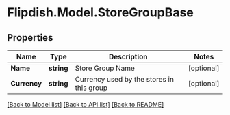 # Flipdish.Model.StoreGroupBase
## Properties

Name | Type | Description | Notes
------------ | ------------- | ------------- | -------------
**Name** | **string** | Store Group Name | [optional] 
**Currency** | **string** | Currency used by the stores in this group | [optional] 

[[Back to Model list]](../README.md#documentation-for-models) [[Back to API list]](../README.md#documentation-for-api-endpoints) [[Back to README]](../README.md)

